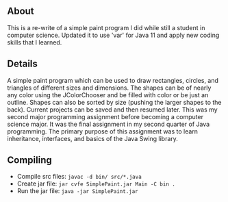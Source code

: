 
## About
This is a re-write of a simple paint program I did while still a student in computer science. Updated
it to use 'var' for Java 11 and apply new coding skills that I learned.


## Details
A simple paint program which can be used to draw rectangles, circles, and triangles of different sizes 
and dimensions. The shapes can be of nearly any color using the JColorChooser and be filled with color 
or be just an outline. Shapes can also be sorted by size (pushing the larger shapes to the back). 
Current projects can be saved and then resumed later. This was my second major programming assignment 
before becoming a computer science major. It was the final assignment in my second quarter of Java 
programming. The primary purpose of this assignment was to learn inheritance, interfaces, and basics 
of the Java Swing library.


## Compiling
- Compile src files: `javac -d bin/ src/*.java`
- Create jar file: `jar cvfe SimplePaint.jar Main -C bin .`
- Run the jar file: `java -jar SimplePaint.jar`
